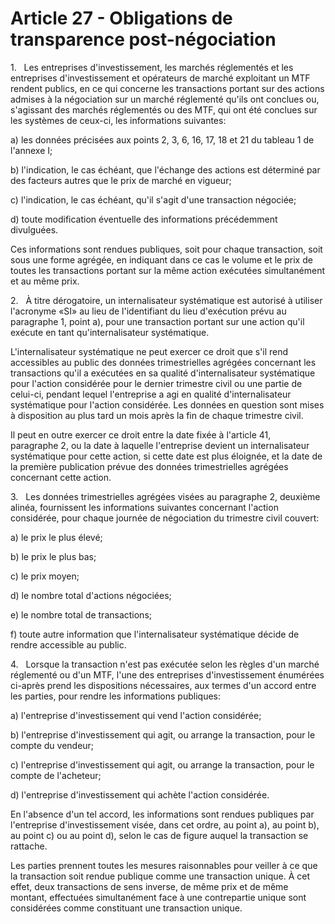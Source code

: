 # Article 27 - Obligations de transparence post-négociation


1.   Les entreprises d'investissement, les marchés réglementés et les entreprises d'investissement et opérateurs de marché exploitant un MTF rendent publics, en ce qui concerne les transactions portant sur des actions admises à la négociation sur un marché réglementé qu'ils ont conclues ou, s'agissant des marchés réglementés ou des MTF, qui ont été conclues sur les systèmes de ceux-ci, les informations suivantes:

a) les données précisées aux points 2, 3, 6, 16, 17, 18 et 21 du tableau 1 de l'annexe I;

b) l'indication, le cas échéant, que l'échange des actions est déterminé par des facteurs autres que le prix de marché en vigueur;

c) l'indication, le cas échéant, qu'il s'agit d'une transaction négociée;

d) toute modification éventuelle des informations précédemment divulguées.

Ces informations sont rendues publiques, soit pour chaque transaction, soit sous une forme agrégée, en indiquant dans ce cas le volume et le prix de toutes les transactions portant sur la même action exécutées simultanément et au même prix.

2.   À titre dérogatoire, un internalisateur systématique est autorisé à utiliser l'acronyme «SI» au lieu de l'identifiant du lieu d'exécution prévu au paragraphe 1, point a), pour une transaction portant sur une action qu'il exécute en tant qu'internalisateur systématique.

L'internalisateur systématique ne peut exercer ce droit que s'il rend accessibles au public des données trimestrielles agrégées concernant les transactions qu'il a exécutées en sa qualité d'internalisateur systématique pour l'action considérée pour le dernier trimestre civil ou une partie de celui-ci, pendant lequel l'entreprise a agi en qualité d'internalisateur systématique pour l'action considérée. Les données en question sont mises à disposition au plus tard un mois après la fin de chaque trimestre civil.

Il peut en outre exercer ce droit entre la date fixée à l'article 41, paragraphe 2, ou la date à laquelle l'entreprise devient un internalisateur systématique pour cette action, si cette date est plus éloignée, et la date de la première publication prévue des données trimestrielles agrégées concernant cette action.

3.   Les données trimestrielles agrégées visées au paragraphe 2, deuxième alinéa, fournissent les informations suivantes concernant l'action considérée, pour chaque journée de négociation du trimestre civil couvert:

a) le prix le plus élevé;

b) le prix le plus bas;

c) le prix moyen;

d) le nombre total d'actions négociées;

e) le nombre total de transactions;

f) toute autre information que l'internalisateur systématique décide de rendre accessible au public.

4.   Lorsque la transaction n'est pas exécutée selon les règles d'un marché réglementé ou d'un MTF, l'une des entreprises d'investissement énumérées ci-après prend les dispositions nécessaires, aux termes d'un accord entre les parties, pour rendre les informations publiques:

a) l'entreprise d'investissement qui vend l'action considérée;

b) l'entreprise d'investissement qui agit, ou arrange la transaction, pour le compte du vendeur;

c) l'entreprise d'investissement qui agit, ou arrange la transaction, pour le compte de l'acheteur;

d) l'entreprise d'investissement qui achète l'action considérée.

En l'absence d'un tel accord, les informations sont rendues publiques par l'entreprise d'investissement visée, dans cet ordre, au point a), au point b), au point c) ou au point d), selon le cas de figure auquel la transaction se rattache.

Les parties prennent toutes les mesures raisonnables pour veiller à ce que la transaction soit rendue publique comme une transaction unique. À cet effet, deux transactions de sens inverse, de même prix et de même montant, effectuées simultanément face à une contrepartie unique sont considérées comme constituant une transaction unique.
